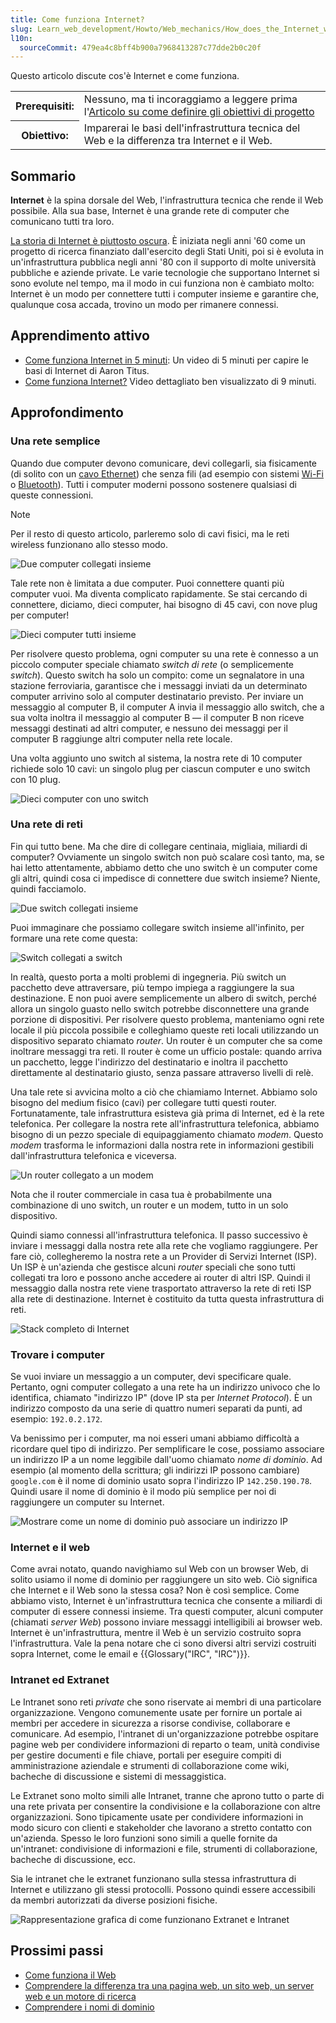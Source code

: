 ```yaml
---
title: Come funziona Internet?
slug: Learn_web_development/Howto/Web_mechanics/How_does_the_Internet_work
l10n:
  sourceCommit: 479ea4c8bff4b900a7968413287c77dde2b0c20f
---
```


Questo articolo discute cos'è Internet e come funziona.

<table>
  <tbody>
    <tr>
      <th scope="row">Prerequisiti:</th>
      <td>
        Nessuno, ma ti incoraggiamo a leggere prima
        l'<a href="/it/docs/Learn_web_development/Howto/Design_and_accessibility/Thinking_before_coding"
          >Articolo su come definire gli obiettivi di progetto</a
        >
      </td>
    </tr>
    <tr>
      <th scope="row">Obiettivo:</th>
      <td>
        Imparerai le basi dell'infrastruttura tecnica del Web e la differenza tra Internet e il Web.
      </td>
    </tr>
  </tbody>
</table>

## Sommario

**Internet** è la spina dorsale del Web, l'infrastruttura tecnica che rende il Web possibile. Alla sua base, Internet è una grande rete di computer che comunicano tutti tra loro.

[La storia di Internet è piuttosto oscura](https://en.wikipedia.org/wiki/Internet#History). È iniziata negli anni '60 come un progetto di ricerca finanziato dall'esercito degli Stati Uniti, poi si è evoluta in un'infrastruttura pubblica negli anni '80 con il supporto di molte università pubbliche e aziende private. Le varie tecnologie che supportano Internet si sono evolute nel tempo, ma il modo in cui funziona non è cambiato molto: Internet è un modo per connettere tutti i computer insieme e garantire che, qualunque cosa accada, trovino un modo per rimanere connessi.

## Apprendimento attivo

- [Come funziona Internet in 5 minuti](https://www.youtube.com/watch?v=7_LPdttKXPc): Un video di 5 minuti per capire le basi di Internet di Aaron Titus.
- [Come funziona Internet?](https://www.youtube.com/watch?v=x3c1ih2NJEg) Video dettagliato ben visualizzato di 9 minuti.

## Approfondimento

### Una rete semplice

Quando due computer devono comunicare, devi collegarli, sia fisicamente (di solito con un [cavo Ethernet](https://en.wikipedia.org/wiki/Ethernet_crossover_cable)) che senza fili (ad esempio con sistemi [Wi-Fi](https://en.wikipedia.org/wiki/Wi-Fi) o [Bluetooth](https://en.wikipedia.org/wiki/Bluetooth)). Tutti i computer moderni possono sostenere qualsiasi di queste connessioni.

> [!NOTE]
> Per il resto di questo articolo, parleremo solo di cavi fisici, ma le reti wireless funzionano allo stesso modo.

![Due computer collegati insieme](internet-schema-1.png)

Tale rete non è limitata a due computer. Puoi connettere quanti più computer vuoi. Ma diventa complicato rapidamente. Se stai cercando di connettere, diciamo, dieci computer, hai bisogno di 45 cavi, con nove plug per computer!

![Dieci computer tutti insieme](internet-schema-2.png)

Per risolvere questo problema, ogni computer su una rete è connesso a un piccolo computer speciale chiamato _switch di rete_ (o semplicemente _switch_). Questo switch ha solo un compito: come un segnalatore in una stazione ferroviaria, garantisce che i messaggi inviati da un determinato computer arrivino solo al computer destinatario previsto. Per inviare un messaggio al computer B, il computer A invia il messaggio allo switch, che a sua volta inoltra il messaggio al computer B — il computer B non riceve messaggi destinati ad altri computer, e nessuno dei messaggi per il computer B raggiunge altri computer nella rete locale.

Una volta aggiunto uno switch al sistema, la nostra rete di 10 computer richiede solo 10 cavi: un singolo plug per ciascun computer e uno switch con 10 plug.

![Dieci computer con uno switch](internet-schema-3.png)

### Una rete di reti

Fin qui tutto bene. Ma che dire di collegare centinaia, migliaia, miliardi di computer? Ovviamente un singolo switch non può scalare così tanto, ma, se hai letto attentamente, abbiamo detto che uno switch è un computer come gli altri, quindi cosa ci impedisce di connettere due switch insieme? Niente, quindi facciamolo.

![Due switch collegati insieme](internet-schema-4.png)

Puoi immaginare che possiamo collegare switch insieme all'infinito, per formare una rete come questa:

![Switch collegati a switch](internet-schema-5.png)

In realtà, questo porta a molti problemi di ingegneria. Più switch un pacchetto deve attraversare, più tempo impiega a raggiungere la sua destinazione. E non puoi avere semplicemente un albero di switch, perché allora un singolo guasto nello switch potrebbe disconnettere una grande porzione di dispositivi. Per risolvere questo problema, manteniamo ogni rete locale il più piccola possibile e colleghiamo queste reti locali utilizzando un dispositivo separato chiamato _router_. Un router è un computer che sa come inoltrare messaggi tra reti. Il router è come un ufficio postale: quando arriva un pacchetto, legge l'indirizzo del destinatario e inoltra il pacchetto direttamente al destinatario giusto, senza passare attraverso livelli di relè.

Una tale rete si avvicina molto a ciò che chiamiamo Internet. Abbiamo solo bisogno del medium fisico (cavi) per collegare tutti questi router. Fortunatamente, tale infrastruttura esisteva già prima di Internet, ed è la rete telefonica. Per collegare la nostra rete all'infrastruttura telefonica, abbiamo bisogno di un pezzo speciale di equipaggiamento chiamato _modem_. Questo _modem_ trasforma le informazioni dalla nostra rete in informazioni gestibili dall'infrastruttura telefonica e viceversa.

![Un router collegato a un modem](internet-schema-6.png)

Nota che il router commerciale in casa tua è probabilmente una combinazione di uno switch, un router e un modem, tutto in un solo dispositivo.

Quindi siamo connessi all'infrastruttura telefonica. Il passo successivo è inviare i messaggi dalla nostra rete alla rete che vogliamo raggiungere. Per fare ciò, collegheremo la nostra rete a un Provider di Servizi Internet (ISP). Un ISP è un'azienda che gestisce alcuni _router_ speciali che sono tutti collegati tra loro e possono anche accedere ai router di altri ISP. Quindi il messaggio dalla nostra rete viene trasportato attraverso la rete di reti ISP alla rete di destinazione. Internet è costituito da tutta questa infrastruttura di reti.

![Stack completo di Internet](internet-schema-7.png)

### Trovare i computer

Se vuoi inviare un messaggio a un computer, devi specificare quale. Pertanto, ogni computer collegato a una rete ha un indirizzo univoco che lo identifica, chiamato "indirizzo IP" (dove IP sta per _Internet Protocol_). È un indirizzo composto da una serie di quattro numeri separati da punti, ad esempio: `192.0.2.172`.

Va benissimo per i computer, ma noi esseri umani abbiamo difficoltà a ricordare quel tipo di indirizzo. Per semplificare le cose, possiamo associare un indirizzo IP a un nome leggibile dall'uomo chiamato _nome di dominio_. Ad esempio (al momento della scrittura; gli indirizzi IP possono cambiare) `google.com` è il nome di dominio usato sopra l'indirizzo IP `142.250.190.78`. Quindi usare il nome di dominio è il modo più semplice per noi di raggiungere un computer su Internet.

![Mostrare come un nome di dominio può associare un indirizzo IP](dns-ip.png)

### Internet e il web

Come avrai notato, quando navighiamo sul Web con un browser Web, di solito usiamo il nome di dominio per raggiungere un sito web. Ciò significa che Internet e il Web sono la stessa cosa? Non è così semplice. Come abbiamo visto, Internet è un'infrastruttura tecnica che consente a miliardi di computer di essere connessi insieme. Tra questi computer, alcuni computer (chiamati _server Web_) possono inviare messaggi intelligibili ai browser web. Internet è un'infrastruttura, mentre il Web è un servizio costruito sopra l'infrastruttura. Vale la pena notare che ci sono diversi altri servizi costruiti sopra Internet, come le email e {{Glossary("IRC", "IRC")}}.

### Intranet ed Extranet

Le Intranet sono reti _private_ che sono riservate ai membri di una particolare organizzazione. Vengono comunemente usate per fornire un portale ai membri per accedere in sicurezza a risorse condivise, collaborare e comunicare. Ad esempio, l'intranet di un'organizzazione potrebbe ospitare pagine web per condividere informazioni di reparto o team, unità condivise per gestire documenti e file chiave, portali per eseguire compiti di amministrazione aziendale e strumenti di collaborazione come wiki, bacheche di discussione e sistemi di messaggistica.

Le Extranet sono molto simili alle Intranet, tranne che aprono tutto o parte di una rete privata per consentire la condivisione e la collaborazione con altre organizzazioni. Sono tipicamente usate per condividere informazioni in modo sicuro con clienti e stakeholder che lavorano a stretto contatto con un'azienda. Spesso le loro funzioni sono simili a quelle fornite da un'intranet: condivisione di informazioni e file, strumenti di collaborazione, bacheche di discussione, ecc.

Sia le intranet che le extranet funzionano sulla stessa infrastruttura di Internet e utilizzano gli stessi protocolli. Possono quindi essere accessibili da membri autorizzati da diverse posizioni fisiche.

![Rappresentazione grafica di come funzionano Extranet e Intranet](internet-schema-8.png)

## Prossimi passi

- [Come funziona il Web](/it/docs/Learn_web_development/Getting_started/Web_standards/How_the_web_works)
- [Comprendere la differenza tra una pagina web, un sito web, un server web e un motore di ricerca](/it/docs/Learn_web_development/Getting_started/Environment_setup/Browsing_the_web)
- [Comprendere i nomi di dominio](/it/docs/Learn_web_development/Howto/Web_mechanics/What_is_a_domain_name)
